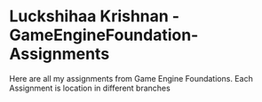 # Luckshihaa Krishnan - GameEngineFoundation-Assignments

Here are all my assignments from Game Engine Foundations. Each Assignment is location in different branches
